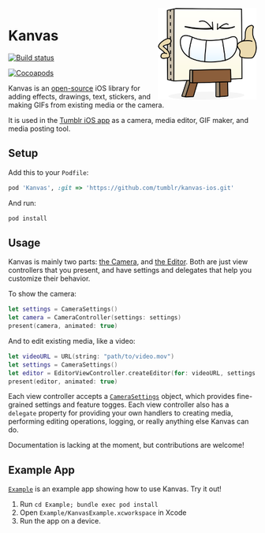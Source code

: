 <img width="200" align="right" src="https://github.com/tumblr/kanvas-ios/blob/main/images/kanvy-grin.png?raw=true" alt="kanvy">

# Kanvas


[![Build status](https://badge.buildkite.com/7c8558667703d6147550801644af0f394019d6e7b2daed739f.svg?branch=main)](https://buildkite.com/automattic/kanvas-ios)

[![Cocoapods](https://img.shields.io/cocoapods/v/Kanvas)](https://cocoapods.org/pods/Kanvas)

Kanvas is an [open-source](https://github.com/tumblr/kanvas-ios/blob/main/LICENSE) iOS library for adding effects, drawings, text, stickers, and making GIFs from existing media or the camera.

It is used in the [Tumblr iOS app](https://apps.apple.com/us/app/tumblr/id305343404) as a camera, media editor, GIF maker, and media posting tool. 

## Setup

Add this to your `Podfile`:

```ruby
pod 'Kanvas', :git => 'https://github.com/tumblr/kanvas-ios.git'
```

And run:

```bash
pod install
```

## Usage

Kanvas is mainly two parts: [the Camera](https://github.com/tumblr/kanvas-ios/blob/main/Classes/Camera/CameraController.swift), and [the Editor](https://github.com/tumblr/kanvas-ios/blob/main/Classes/Editor/EditorViewController.swift). Both are just view controllers that you present, and have settings and delegates that help you customize their behavior.

To show the camera:

```swift
let settings = CameraSettings()
let camera = CameraController(settings: settings)
present(camera, animated: true)
```

And to edit existing media, like a video:

```swift
let videoURL = URL(string: "path/to/video.mov")
let settings = CameraSettings()
let editor = EditorViewController.createEditor(for: videoURL, settings: settings)
present(editor, animated: true)
```

Each view controller accepts a [`CameraSettings`](https://github.com/tumblr/kanvas-ios/blob/main/Classes/Settings/CameraSettings.swift) object, which provides fine-grained settings and feature togges. Each view controller also has a `delegate` property for providing your own handlers to creating media, performing editing operations, logging, or really anything else Kanvas can do.

Documentation is lacking at the moment, but contributions are welcome!

## Example App

[`Example`](https://github.com/tumblr/kanvas-ios/tree/main/Example) is an example app showing how to use Kanvas. Try it out!

1. Run `cd Example; bundle exec pod install`
2. Open `Example/KanvasExample.xcworkspace` in Xcode
3. Run the app on a device.
